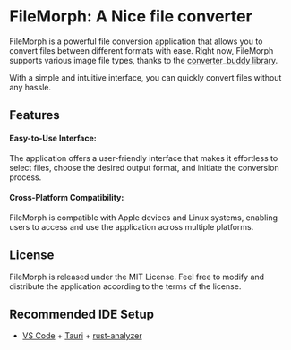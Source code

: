 # FileMorph: A Nice file converter

FileMorph is a powerful file conversion application that allows you to convert files between different formats with ease. Right now, FileMorph supports various image file types, thanks to the [converter_buddy library](https://github.com/attilio-oliva/converter-buddy).

With a simple and intuitive interface, you can quickly convert files without any hassle.



## Features

#### Easy-to-Use Interface: 
The application offers a user-friendly interface that makes it effortless to select files, choose the desired output format, and initiate the conversion process.

#### Cross-Platform Compatibility: 
FileMorph is compatible with Apple devices and Linux systems, enabling users to access and use the application across multiple platforms.

## License
FileMorph is released under the MIT License. Feel free to modify and distribute the application according to the terms of the license.

## Recommended IDE Setup

- [VS Code](https://code.visualstudio.com/) + [Tauri](https://marketplace.visualstudio.com/items?itemName=tauri-apps.tauri-vscode) + [rust-analyzer](https://marketplace.visualstudio.com/items?itemName=rust-lang.rust-analyzer)
